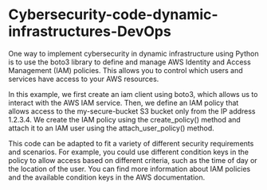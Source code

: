 # Cybersecurity-code-dynamic-infrastructures-DevOps
One way to implement cybersecurity in dynamic infrastructure using Python is to use the boto3 library to define and manage AWS Identity and Access Management (IAM) policies. This allows you to control which users and services have access to your AWS resources.

In this example, we first create an iam client using boto3, which allows us to interact with the AWS IAM service. Then, we define an IAM policy that allows access to the my-secure-bucket S3 bucket only from the IP address 1.2.3.4. We create the IAM policy using the create_policy() method and attach it to an IAM user using the attach_user_policy() method.

This code can be adapted to fit a variety of different security requirements and scenarios. For example, you could use different condition keys in the policy to allow access based on different criteria, such as the time of day or the location of the user. You can find more information about IAM policies and the available condition keys in the AWS documentation.
